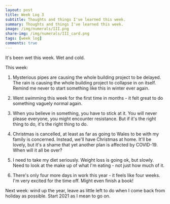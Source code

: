 ```yaml
---
layout: post
title: Week Log 3
subtitle: Thoughts and things I've learned this week.
summary: Thoughts and things I've learned this week.
image: /img/numerals/III.png
share-img: /img/numerals/III_card.png
tags: [week log]
comments: true
---
```


It's been wet this week. Wet and cold.

This week:

1. Mysterious pipes are causing the whole building project to be delayed. The rain is causing the whole building project to collapse in on itself. Remind me never to start something like this in winter ever again.

2. Went swimming this week for the first time in months - it felt great to do something vaguely normal again.

3. When you believe in something, you have to stick at it. You will never please everyone, you might encounter resistance. But if it's the right thing to do, it's the right thing to do.

4. Christmas is cancelled, at least as far as going to Wales to be with my family is concerned. Instead, we'll have Christmas at home. It'll be lovely, but it's a shame that yet another plan is affected by COVID-19. When will it all be over?

5. I need to take my diet seriously. Weight loss is going ok, but slowly. Need to look at the make up of what I'm eating - not just how much of it.

6. There's only four more days in work this year - it feels like four weeks. I'm very excited for the time off. Might even finish a book!

Next week: wind up the year, leave as little left to do when I come back from holiday as possible. Start 2021 as I mean to go on.
